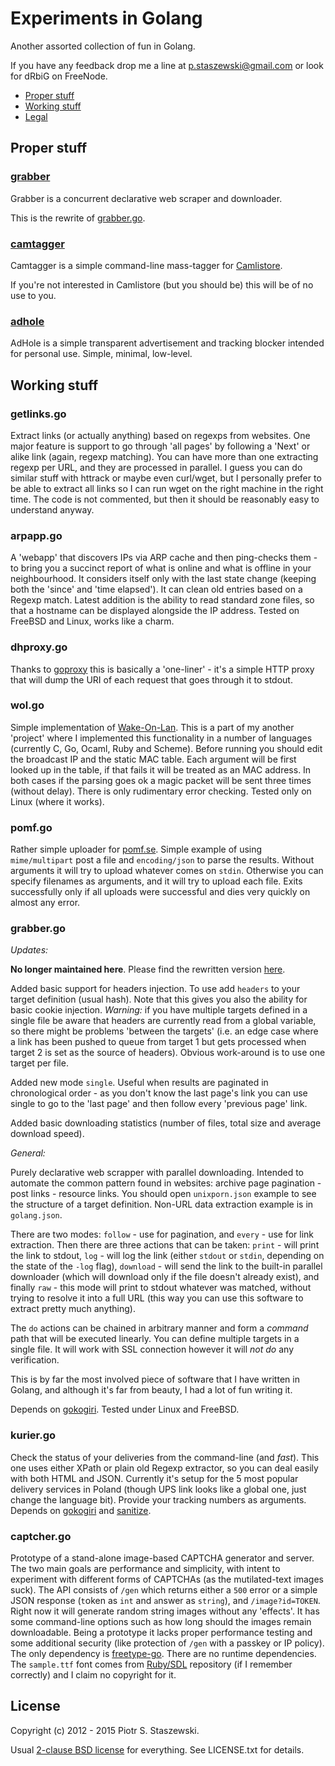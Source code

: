 # Experiments in Golang

Another assorted collection of fun in Golang.

If you have any feedback drop me a line at p.staszewski@gmail.com or look for 
dRbiG on FreeNode.

* [Proper stuff](#proper-stuff)
* [Working stuff](#working-stuff)
* [Legal](#license)

Proper stuff
------------

### [grabber](https://github.com/drbig/grabber)

Grabber is a concurrent declarative web scraper and downloader.

This is the rewrite of [grabber.go](#grabbergo).

### [camtagger](https://github.com/drbig/camtagger)

Camtagger is a simple command-line mass-tagger for 
[Camlistore](https://camlistore.org/).

If you're not interested in Camlistore (but you should be) this will be of no 
use to you.

### [adhole](https://github.com/drbig/adhole)

AdHole is a simple transparent advertisement and tracking blocker intended for 
personal use. Simple, minimal, low-level.

Working stuff
-------------

### getlinks.go

Extract links (or actually anything) based on regexps from websites. One major 
feature is support to go through 'all pages' by following a 'Next' or alike 
link (again, regexp matching). You can have more than one extracting regexp per 
URL, and they are processed in parallel. I guess you can do similar stuff with 
httrack or maybe even curl/wget, but I personally prefer to be able to extract 
all links so I can run wget on the right machine in the right time. The code is 
not commented, but then it should be reasonably easy to understand anyway.

### arpapp.go

A 'webapp' that discovers IPs via ARP cache and then ping-checks them - to 
bring you a succinct report of what is online and what is offline in your 
neighbourhood. It considers itself only with the last state change (keeping 
both the 'since' and 'time elapsed'). It can clean old entries based on a 
Regexp match. Latest addition is the ability to read standard zone files, so 
that a hostname can be displayed alongside the IP address. Tested on FreeBSD 
and Linux, works like a charm.

### dhproxy.go

Thanks to [goproxy](https://github.com/elazarl/goproxy) this is basically a 
'one-liner' - it's a simple HTTP proxy that will dump the URI of each request 
that goes through it to stdout.

### wol.go

Simple implementation of 
[Wake-On-Lan](http://en.wikipedia.org/wiki/Wake-on-LAN). This is a part of my 
another 'project' where I implemented this functionality in a number of 
languages (currently C, Go, Ocaml, Ruby and Scheme). Before running you should 
edit the broadcast IP and the static MAC table. Each argument will be first 
looked up in the table, if that fails it will be treated as an MAC address. In 
both cases if the parsing goes ok a magic packet will be sent three times 
(without delay). There is only rudimentary error checking. Tested only on Linux 
(where it works).

### pomf.go

Rather simple uploader for [pomf.se](http://pomf.se). Simple example of using 
`mime/multipart` post a file and `encoding/json` to parse the results. Without 
arguments it will try to upload whatever comes on `stdin`. Otherwise you can 
specify filenames as arguments, and it will try to upload each file. Exits 
successfully only if all uploads were successful and dies very quickly on 
almost any error.

### grabber.go

*Updates:*

**No longer maintained here**. Please find the rewritten version 
[here](https://github.com/drbig/grabber).

Added basic support for headers injection. To use add `headers` to your 
target definition (usual hash). Note that this gives you also the ability 
for basic cookie injection. *Warning:* if you have multiple targets defined 
in a single file be aware that headers are currently read from a global 
variable, so there might be problems 'between the targets' (i.e. an edge 
case where a link has been pushed to queue from target 1 but gets processed 
when target 2 is set as the source of headers). Obvious work-around is to 
use one target per file.

Added new mode `single`. Useful when results are paginated in chronological 
order - as you don't know the last page's link you can use single to go to 
the 'last page' and then follow every 'previous page' link.

Added basic downloading statistics (number of files, total size and average 
download speed).

*General:*

Purely declarative web scrapper with parallel downloading. Intended to automate 
the common pattern found in websites: archive page pagination - post links - 
resource links. You should open `unixporn.json` example to see the structure of 
a target definition. Non-URL data extraction example is in `golang.json`.

There are two modes: `follow` - use for pagination, and `every` - use for link 
extraction. Then there are three actions that can be taken: `print` - will 
print the link to stdout, `log` - will log the link (either `stdout` or 
`stdin`, depending on the state of the `-log` flag), `download` - will send 
the link to the built-in parallel downloader (which will download only if the 
file doesn't already exist), and finally `raw` - this mode will print to stdout 
whatever was matched, without trying to resolve it into a full URL (this way 
you can use this software to extract pretty much anything).

The `do` actions can be chained in arbitrary manner and form a *command* path 
that will be executed linearly. You can define multiple targets in a single 
file. It will work with SSL connection however it will *not do* any 
verification.

This is by far the most involved piece of software that I have written in 
Golang, and although it's far from beauty, I had a lot of fun writing it.

Depends on [gokogiri](https://github.com/moovweb/gokogiri). Tested under Linux 
and FreeBSD.

### kurier.go

Check the status of your deliveries from the command-line (and *fast*). This 
one uses either XPath or plain old Regexp extractor, so you can deal easily 
with both HTML and JSON. Currently it's setup for the 5 most popular delivery
services in Poland (though UPS link looks like a global one, just change the
language bit). Provide your tracking numbers as arguments. Depends on 
[gokogiri](https://github.com/moovweb/gokogiri) and 
[sanitize](https://github.com/kennygrant/sanitize).

### captcher.go

Prototype of a stand-alone image-based CAPTCHA generator and server. The two 
main goals are performance and simplicity, with intent to experiment with 
different forms of CAPTCHAs (as the mutilated-text images suck). The API 
consists of `/gen` which returns either a `500` error or a simple JSON 
response (`t`oken as `int` and `a`nswer as `string`), and `/image?id=TOKEN`. 
Right now it will generate random string images without any 'effects'. 
It has some command-line options such as how long should the images remain 
downloadable. Being a prototype it lacks proper performance testing and some 
additional security (like protection of `/gen` with a passkey or IP policy).
The only dependency is [freetype-go](https://code.google.com/p/freetype-go/). 
There are no runtime dependencies. The `sample.ttf` font comes from 
[Ruby/SDL](https://github.com/ohai/rubysdl) repository (if I remember 
correctly) and I claim no copyright for it.

License
-------

Copyright (c) 2012 - 2015 Piotr S. Staszewski.

Usual [2-clause BSD license](http://opensource.org/licenses/BSD-2-Clause) for 
everything. See LICENSE.txt for details.
